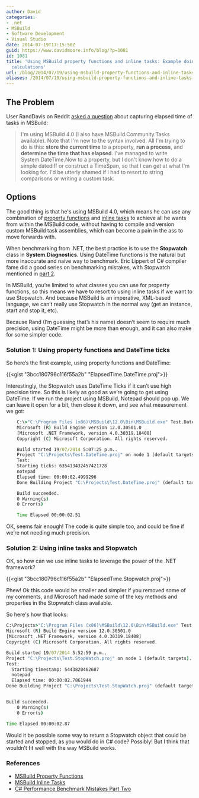 ```yaml
---
author: David
categories:
- .net
- MSBuild
- Software Development
- Visual Studio
date: 2014-07-19T17:15:50Z
guid: https://www.davidmoore.info/blog/?p=1081
id: 1081
title: 'Using MSBuild property functions and inline tasks: Example doing performance
  calculations'
url: /blog/2014/07/19/using-msbuild-property-functions-and-inline-tasks-example-doing-performance-calculations/
aliases: /2014/07/19/using-msbuild-property-functions-and-inline-tasks-example-doing-performance-calculations/
---
```


## The Problem

User RandDavis on Reddit <a href="https://www.reddit.com/r/dotnet/comments/2at6q3/msbuild_elapsed_time/" target="_blank">asked a question</a> about capturing elapsed time of tasks in MSBuild:

> I'm using MSBuild 4.0 (I also have MSBuild.Community.Tasks available). Note that I'm new to the syntax involved. All I'm trying to do is this: **store the current time** to a property, **run a process**, and **determine the time that has elapsed**. I've managed to write System.DateTime.Now to a property, but I don't know how to do a simple datediff or construct a TimeSpan, so that I can get at what I'm looking for. I'd be utterly shamed if I had to resort to string comparisons or writing a custom task.

## Options

The good thing is that he's using MSBuild 4.0, which means he can use any combination of <a title="MSBuild Property Functions" href="https://msdn.microsoft.com/library/dd633440.aspx" target="_blank">property functions</a> and <a title="MSBuild Inline Tasks" href="https://msdn.microsoft.com/library/dd722601.aspx" target="_blank">inline tasks</a> to achieve all he wants from within the MSBuild code, without having to compile and version custom MSBuild task assemblies, which can become a pain in the ass to move forwards with.

When benchmarking from .NET, the best practice is to use the **Stopwatch** class in **System.Diagnostics**. Using DateTime functions is the natural but more inaccurate and naive way to benchmark. Eric Lippert of C# compiler fame did a good series on benchmarking mistakes, with Stopwatch mentioned in [part 2](https://tech.pro/tutorial/1295/c-performance-benchmark-mistakes-part-two "C# Performance Benchmark Mistakes Part Two by Epic Lippert").

In MSBuild, you’re limited to what classes you can use for property functions, so this means we have to resort to using inline tasks if we want to use Stopwatch. And because MSBuild is an imperative, XML-based language, we can’t really use Stopwatch in the normal way (get an instance, start and stop it, etc).

Because Rand (I’m guessing that’s his name) doesn’t seem to require much precision, using DateTime might be more than enough, and it can also make for some simpler code.

### Solution 1: Using property functions and DateTime ticks

So here’s the first example, using property functions and DateTime:

{{<gist "3bcc180796c116f55a2b" "ElapsedTime.DateTime.proj">}}

Interestingly, the Stopwatch uses DateTime Ticks if it can’t use high precision time. So this is likely as good as we’re going to get using DateTime. If we run the project using MSBuild, Notepad should pop up. We can leave it open for a bit, then close it down, and see what measurement we got:

```cmd
    C:\>"C:\Program Files (x86)\MSBuild\12.0\Bin\MSBuild.exe" Test.DateTime.proj
    Microsoft (R) Build Engine version 12.0.30501.0
    [Microsoft .NET Framework, version 4.0.30319.18408]
    Copyright (C) Microsoft Corporation. All rights reserved.

    Build started 19/07/2014 5:07:25 p.m..
    Project "C:\Projects\Test.DateTime.proj" on node 1 (default targets).
    Test:
    Starting ticks: 635413432457421728
    notepad
    Elapsed time: 00:00:02.4999296
    Done Building Project "C:\Projects\Test.DateTime.proj" (default targets).

    Build succeeded.
    0 Warning(s)
    0 Error(s)

    Time Elapsed 00:00:02.51
```

OK, seems fair enough! The code is quite simple too, and could be fine if we’re not needing much precision.

### Solution 2: Using inline tasks and Stopwatch

OK, so how can we use inline tasks to leverage the power of the .NET framework?

{{<gist "3bcc180796c116f55a2b" "ElapsedTime.Stopwatch.proj">}}

Phew! Ok this code would be smaller and simpler if you removed some of my comments, and Microsoft had made some of the key methods and properties in the Stopwatch class available.

So here's how that looks:

```cmd
C:\Projects>"C:\Program Files (x86)\MSBuild\12.0\Bin\MSBuild.exe" Test.StopWatch.proj
Microsoft (R) Build Engine version 12.0.30501.0
[Microsoft .NET Framework, version 4.0.30319.18408]
Copyright (C) Microsoft Corporation. All rights reserved.

Build started 19/07/2014 5:52:59 p.m..
Project "C:\Projects\Test.StopWatch.proj" on node 1 (default targets).
Test:
  Starting timestamp: 5443820462687
  notepad
  Elapsed time: 00:00:02.7861944
Done Building Project "C:\Projects\Test.StopWatch.proj" (default targets).


Build succeeded.
    0 Warning(s)
    0 Error(s)

Time Elapsed 00:00:02.87
```

Would it be possible some way to return a Stopwatch object that could be started and stopped, as you would do in C# code? Possibly! But I think that wouldn’t fit well with the way MSBuild works.

### References

* [MSBuild Property Functions](https://msdn.microsoft.com/library/dd633440.aspx "MSBuild Property Functions Reference")
* [MSBuild Inline Tasks](https://msdn.microsoft.com/library/dd722601.aspx "MSBuild Inline Tasks")
* [C# Performance Benchmark Mistakes Part Two](https://tech.pro/tutorial/1295/c-performance-benchmark-mistakes-part-two "C# Performance Benchmark Mistakes Part Two by Epic Lippert")
